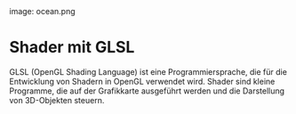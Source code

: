 <div class='meta'>
image: ocean.png
</div>

# Shader mit GLSL

<p class='abstract'>
GLSL (OpenGL Shading Language) ist eine Programmiersprache, die für die Entwicklung von Shadern in OpenGL verwendet wird. Shader sind kleine Programme, die auf der Grafikkarte ausgeführt werden und die Darstellung von 3D-Objekten steuern.
</p>

<!--
https://www.cs.sjsu.edu/~bruce/fall_2016_cs_116a_lecture_glsl_opengl_shading_language_part_2_of_2.html
-->
